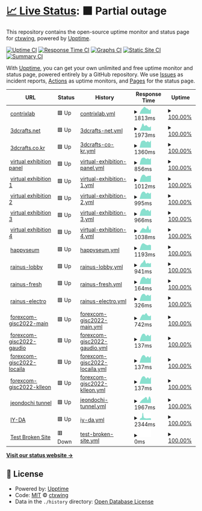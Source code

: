 # [📈 Live Status](https://ctxwing.github.io/upptime): <!--live status--> **🟧 Partial outage**

This repository contains the open-source uptime monitor and status page for [ctxwing](https://ctxwing.github.io/upptime), powered by [Upptime](https://github.com/upptime/upptime).

[![Uptime CI](https://github.com/ctxwing/upptime/workflows/Uptime%20CI/badge.svg)](https://github.com/ctxwing/upptime/actions?query=workflow%3A%22Uptime+CI%22)
[![Response Time CI](https://github.com/ctxwing/upptime/workflows/Response%20Time%20CI/badge.svg)](https://github.com/ctxwing/upptime/actions?query=workflow%3A%22Response+Time+CI%22)
[![Graphs CI](https://github.com/ctxwing/upptime/workflows/Graphs%20CI/badge.svg)](https://github.com/ctxwing/upptime/actions?query=workflow%3A%22Graphs+CI%22)
[![Static Site CI](https://github.com/ctxwing/upptime/workflows/Static%20Site%20CI/badge.svg)](https://github.com/ctxwing/upptime/actions?query=workflow%3A%22Static+Site+CI%22)
[![Summary CI](https://github.com/ctxwing/upptime/workflows/Summary%20CI/badge.svg)](https://github.com/ctxwing/upptime/actions?query=workflow%3A%22Summary+CI%22)

With [Upptime](https://upptime.js.org), you can get your own unlimited and free uptime monitor and status page, powered entirely by a GitHub repository. We use [Issues](https://github.com/ctxwing/upptime/issues) as incident reports, [Actions](https://github.com/ctxwing/upptime/actions) as uptime monitors, and [Pages](https://ctxwing.github.io/upptime) for the status page.

<!--start: status pages-->
<!-- This summary is generated by Upptime (https://github.com/upptime/upptime) -->
<!-- Do not edit this manually, your changes will be overwritten -->
<!-- prettier-ignore -->
| URL | Status | History | Response Time | Uptime |
| --- | ------ | ------- | ------------- | ------ |
| <img alt="" src="https://icons.duckduckgo.com/ip3/www.contrixlab.com.ico" height="13"> [contrixlab](https://www.contrixlab.com) | 🟩 Up | [contrixlab.yml](https://github.com/ctxwing/upptime/commits/HEAD/history/contrixlab.yml) | <details><summary><img alt="Response time graph" src="./graphs/contrixlab/response-time-week.png" height="20"> 1813ms</summary><br><a href="https://ctxwing.github.io/upptime/history/contrixlab"><img alt="Response time 1749" src="https://img.shields.io/endpoint?url=https%3A%2F%2Fraw.githubusercontent.com%2Fctxwing%2Fupptime%2FHEAD%2Fapi%2Fcontrixlab%2Fresponse-time.json"></a><br><a href="https://ctxwing.github.io/upptime/history/contrixlab"><img alt="24-hour response time 2521" src="https://img.shields.io/endpoint?url=https%3A%2F%2Fraw.githubusercontent.com%2Fctxwing%2Fupptime%2FHEAD%2Fapi%2Fcontrixlab%2Fresponse-time-day.json"></a><br><a href="https://ctxwing.github.io/upptime/history/contrixlab"><img alt="7-day response time 1813" src="https://img.shields.io/endpoint?url=https%3A%2F%2Fraw.githubusercontent.com%2Fctxwing%2Fupptime%2FHEAD%2Fapi%2Fcontrixlab%2Fresponse-time-week.json"></a><br><a href="https://ctxwing.github.io/upptime/history/contrixlab"><img alt="30-day response time 1749" src="https://img.shields.io/endpoint?url=https%3A%2F%2Fraw.githubusercontent.com%2Fctxwing%2Fupptime%2FHEAD%2Fapi%2Fcontrixlab%2Fresponse-time-month.json"></a><br><a href="https://ctxwing.github.io/upptime/history/contrixlab"><img alt="1-year response time 1749" src="https://img.shields.io/endpoint?url=https%3A%2F%2Fraw.githubusercontent.com%2Fctxwing%2Fupptime%2FHEAD%2Fapi%2Fcontrixlab%2Fresponse-time-year.json"></a></details> | <details><summary><a href="https://ctxwing.github.io/upptime/history/contrixlab">100.00%</a></summary><a href="https://ctxwing.github.io/upptime/history/contrixlab"><img alt="All-time uptime 100.00%" src="https://img.shields.io/endpoint?url=https%3A%2F%2Fraw.githubusercontent.com%2Fctxwing%2Fupptime%2FHEAD%2Fapi%2Fcontrixlab%2Fuptime.json"></a><br><a href="https://ctxwing.github.io/upptime/history/contrixlab"><img alt="24-hour uptime 100.00%" src="https://img.shields.io/endpoint?url=https%3A%2F%2Fraw.githubusercontent.com%2Fctxwing%2Fupptime%2FHEAD%2Fapi%2Fcontrixlab%2Fuptime-day.json"></a><br><a href="https://ctxwing.github.io/upptime/history/contrixlab"><img alt="7-day uptime 100.00%" src="https://img.shields.io/endpoint?url=https%3A%2F%2Fraw.githubusercontent.com%2Fctxwing%2Fupptime%2FHEAD%2Fapi%2Fcontrixlab%2Fuptime-week.json"></a><br><a href="https://ctxwing.github.io/upptime/history/contrixlab"><img alt="30-day uptime 100.00%" src="https://img.shields.io/endpoint?url=https%3A%2F%2Fraw.githubusercontent.com%2Fctxwing%2Fupptime%2FHEAD%2Fapi%2Fcontrixlab%2Fuptime-month.json"></a><br><a href="https://ctxwing.github.io/upptime/history/contrixlab"><img alt="1-year uptime 100.00%" src="https://img.shields.io/endpoint?url=https%3A%2F%2Fraw.githubusercontent.com%2Fctxwing%2Fupptime%2FHEAD%2Fapi%2Fcontrixlab%2Fuptime-year.json"></a></details>
| <img alt="" src="https://icons.duckduckgo.com/ip3/www.3dcrafts.net.ico" height="13"> [3dcrafts.net](https://www.3dcrafts.net) | 🟩 Up | [3dcrafts-net.yml](https://github.com/ctxwing/upptime/commits/HEAD/history/3dcrafts-net.yml) | <details><summary><img alt="Response time graph" src="./graphs/3dcrafts-net/response-time-week.png" height="20"> 1973ms</summary><br><a href="https://ctxwing.github.io/upptime/history/3dcrafts-net"><img alt="Response time 1986" src="https://img.shields.io/endpoint?url=https%3A%2F%2Fraw.githubusercontent.com%2Fctxwing%2Fupptime%2FHEAD%2Fapi%2F3dcrafts-net%2Fresponse-time.json"></a><br><a href="https://ctxwing.github.io/upptime/history/3dcrafts-net"><img alt="24-hour response time 2312" src="https://img.shields.io/endpoint?url=https%3A%2F%2Fraw.githubusercontent.com%2Fctxwing%2Fupptime%2FHEAD%2Fapi%2F3dcrafts-net%2Fresponse-time-day.json"></a><br><a href="https://ctxwing.github.io/upptime/history/3dcrafts-net"><img alt="7-day response time 1973" src="https://img.shields.io/endpoint?url=https%3A%2F%2Fraw.githubusercontent.com%2Fctxwing%2Fupptime%2FHEAD%2Fapi%2F3dcrafts-net%2Fresponse-time-week.json"></a><br><a href="https://ctxwing.github.io/upptime/history/3dcrafts-net"><img alt="30-day response time 1986" src="https://img.shields.io/endpoint?url=https%3A%2F%2Fraw.githubusercontent.com%2Fctxwing%2Fupptime%2FHEAD%2Fapi%2F3dcrafts-net%2Fresponse-time-month.json"></a><br><a href="https://ctxwing.github.io/upptime/history/3dcrafts-net"><img alt="1-year response time 1986" src="https://img.shields.io/endpoint?url=https%3A%2F%2Fraw.githubusercontent.com%2Fctxwing%2Fupptime%2FHEAD%2Fapi%2F3dcrafts-net%2Fresponse-time-year.json"></a></details> | <details><summary><a href="https://ctxwing.github.io/upptime/history/3dcrafts-net">100.00%</a></summary><a href="https://ctxwing.github.io/upptime/history/3dcrafts-net"><img alt="All-time uptime 100.00%" src="https://img.shields.io/endpoint?url=https%3A%2F%2Fraw.githubusercontent.com%2Fctxwing%2Fupptime%2FHEAD%2Fapi%2F3dcrafts-net%2Fuptime.json"></a><br><a href="https://ctxwing.github.io/upptime/history/3dcrafts-net"><img alt="24-hour uptime 100.00%" src="https://img.shields.io/endpoint?url=https%3A%2F%2Fraw.githubusercontent.com%2Fctxwing%2Fupptime%2FHEAD%2Fapi%2F3dcrafts-net%2Fuptime-day.json"></a><br><a href="https://ctxwing.github.io/upptime/history/3dcrafts-net"><img alt="7-day uptime 100.00%" src="https://img.shields.io/endpoint?url=https%3A%2F%2Fraw.githubusercontent.com%2Fctxwing%2Fupptime%2FHEAD%2Fapi%2F3dcrafts-net%2Fuptime-week.json"></a><br><a href="https://ctxwing.github.io/upptime/history/3dcrafts-net"><img alt="30-day uptime 100.00%" src="https://img.shields.io/endpoint?url=https%3A%2F%2Fraw.githubusercontent.com%2Fctxwing%2Fupptime%2FHEAD%2Fapi%2F3dcrafts-net%2Fuptime-month.json"></a><br><a href="https://ctxwing.github.io/upptime/history/3dcrafts-net"><img alt="1-year uptime 100.00%" src="https://img.shields.io/endpoint?url=https%3A%2F%2Fraw.githubusercontent.com%2Fctxwing%2Fupptime%2FHEAD%2Fapi%2F3dcrafts-net%2Fuptime-year.json"></a></details>
| <img alt="" src="https://icons.duckduckgo.com/ip3/www.3dcrafts.co.kr.ico" height="13"> [3dcrafts.co.kr](https://www.3dcrafts.co.kr) | 🟩 Up | [3dcrafts-co-kr.yml](https://github.com/ctxwing/upptime/commits/HEAD/history/3dcrafts-co-kr.yml) | <details><summary><img alt="Response time graph" src="./graphs/3dcrafts-co-kr/response-time-week.png" height="20"> 1360ms</summary><br><a href="https://ctxwing.github.io/upptime/history/3dcrafts-co-kr"><img alt="Response time 1349" src="https://img.shields.io/endpoint?url=https%3A%2F%2Fraw.githubusercontent.com%2Fctxwing%2Fupptime%2FHEAD%2Fapi%2F3dcrafts-co-kr%2Fresponse-time.json"></a><br><a href="https://ctxwing.github.io/upptime/history/3dcrafts-co-kr"><img alt="24-hour response time 1478" src="https://img.shields.io/endpoint?url=https%3A%2F%2Fraw.githubusercontent.com%2Fctxwing%2Fupptime%2FHEAD%2Fapi%2F3dcrafts-co-kr%2Fresponse-time-day.json"></a><br><a href="https://ctxwing.github.io/upptime/history/3dcrafts-co-kr"><img alt="7-day response time 1360" src="https://img.shields.io/endpoint?url=https%3A%2F%2Fraw.githubusercontent.com%2Fctxwing%2Fupptime%2FHEAD%2Fapi%2F3dcrafts-co-kr%2Fresponse-time-week.json"></a><br><a href="https://ctxwing.github.io/upptime/history/3dcrafts-co-kr"><img alt="30-day response time 1349" src="https://img.shields.io/endpoint?url=https%3A%2F%2Fraw.githubusercontent.com%2Fctxwing%2Fupptime%2FHEAD%2Fapi%2F3dcrafts-co-kr%2Fresponse-time-month.json"></a><br><a href="https://ctxwing.github.io/upptime/history/3dcrafts-co-kr"><img alt="1-year response time 1349" src="https://img.shields.io/endpoint?url=https%3A%2F%2Fraw.githubusercontent.com%2Fctxwing%2Fupptime%2FHEAD%2Fapi%2F3dcrafts-co-kr%2Fresponse-time-year.json"></a></details> | <details><summary><a href="https://ctxwing.github.io/upptime/history/3dcrafts-co-kr">100.00%</a></summary><a href="https://ctxwing.github.io/upptime/history/3dcrafts-co-kr"><img alt="All-time uptime 100.00%" src="https://img.shields.io/endpoint?url=https%3A%2F%2Fraw.githubusercontent.com%2Fctxwing%2Fupptime%2FHEAD%2Fapi%2F3dcrafts-co-kr%2Fuptime.json"></a><br><a href="https://ctxwing.github.io/upptime/history/3dcrafts-co-kr"><img alt="24-hour uptime 100.00%" src="https://img.shields.io/endpoint?url=https%3A%2F%2Fraw.githubusercontent.com%2Fctxwing%2Fupptime%2FHEAD%2Fapi%2F3dcrafts-co-kr%2Fuptime-day.json"></a><br><a href="https://ctxwing.github.io/upptime/history/3dcrafts-co-kr"><img alt="7-day uptime 100.00%" src="https://img.shields.io/endpoint?url=https%3A%2F%2Fraw.githubusercontent.com%2Fctxwing%2Fupptime%2FHEAD%2Fapi%2F3dcrafts-co-kr%2Fuptime-week.json"></a><br><a href="https://ctxwing.github.io/upptime/history/3dcrafts-co-kr"><img alt="30-day uptime 100.00%" src="https://img.shields.io/endpoint?url=https%3A%2F%2Fraw.githubusercontent.com%2Fctxwing%2Fupptime%2FHEAD%2Fapi%2F3dcrafts-co-kr%2Fuptime-month.json"></a><br><a href="https://ctxwing.github.io/upptime/history/3dcrafts-co-kr"><img alt="1-year uptime 100.00%" src="https://img.shields.io/endpoint?url=https%3A%2F%2Fraw.githubusercontent.com%2Fctxwing%2Fupptime%2FHEAD%2Fapi%2F3dcrafts-co-kr%2Fuptime-year.json"></a></details>
| <img alt="" src="https://icons.duckduckgo.com/ip3/www.contrixlab.com.ico" height="13"> [virtual exhibition panel](https://www.contrixlab.com) | 🟩 Up | [virtual-exhibition-panel.yml](https://github.com/ctxwing/upptime/commits/HEAD/history/virtual-exhibition-panel.yml) | <details><summary><img alt="Response time graph" src="./graphs/virtual-exhibition-panel/response-time-week.png" height="20"> 856ms</summary><br><a href="https://ctxwing.github.io/upptime/history/virtual-exhibition-panel"><img alt="Response time 816" src="https://img.shields.io/endpoint?url=https%3A%2F%2Fraw.githubusercontent.com%2Fctxwing%2Fupptime%2FHEAD%2Fapi%2Fvirtual-exhibition-panel%2Fresponse-time.json"></a><br><a href="https://ctxwing.github.io/upptime/history/virtual-exhibition-panel"><img alt="24-hour response time 1126" src="https://img.shields.io/endpoint?url=https%3A%2F%2Fraw.githubusercontent.com%2Fctxwing%2Fupptime%2FHEAD%2Fapi%2Fvirtual-exhibition-panel%2Fresponse-time-day.json"></a><br><a href="https://ctxwing.github.io/upptime/history/virtual-exhibition-panel"><img alt="7-day response time 856" src="https://img.shields.io/endpoint?url=https%3A%2F%2Fraw.githubusercontent.com%2Fctxwing%2Fupptime%2FHEAD%2Fapi%2Fvirtual-exhibition-panel%2Fresponse-time-week.json"></a><br><a href="https://ctxwing.github.io/upptime/history/virtual-exhibition-panel"><img alt="30-day response time 816" src="https://img.shields.io/endpoint?url=https%3A%2F%2Fraw.githubusercontent.com%2Fctxwing%2Fupptime%2FHEAD%2Fapi%2Fvirtual-exhibition-panel%2Fresponse-time-month.json"></a><br><a href="https://ctxwing.github.io/upptime/history/virtual-exhibition-panel"><img alt="1-year response time 816" src="https://img.shields.io/endpoint?url=https%3A%2F%2Fraw.githubusercontent.com%2Fctxwing%2Fupptime%2FHEAD%2Fapi%2Fvirtual-exhibition-panel%2Fresponse-time-year.json"></a></details> | <details><summary><a href="https://ctxwing.github.io/upptime/history/virtual-exhibition-panel">100.00%</a></summary><a href="https://ctxwing.github.io/upptime/history/virtual-exhibition-panel"><img alt="All-time uptime 100.00%" src="https://img.shields.io/endpoint?url=https%3A%2F%2Fraw.githubusercontent.com%2Fctxwing%2Fupptime%2FHEAD%2Fapi%2Fvirtual-exhibition-panel%2Fuptime.json"></a><br><a href="https://ctxwing.github.io/upptime/history/virtual-exhibition-panel"><img alt="24-hour uptime 100.00%" src="https://img.shields.io/endpoint?url=https%3A%2F%2Fraw.githubusercontent.com%2Fctxwing%2Fupptime%2FHEAD%2Fapi%2Fvirtual-exhibition-panel%2Fuptime-day.json"></a><br><a href="https://ctxwing.github.io/upptime/history/virtual-exhibition-panel"><img alt="7-day uptime 100.00%" src="https://img.shields.io/endpoint?url=https%3A%2F%2Fraw.githubusercontent.com%2Fctxwing%2Fupptime%2FHEAD%2Fapi%2Fvirtual-exhibition-panel%2Fuptime-week.json"></a><br><a href="https://ctxwing.github.io/upptime/history/virtual-exhibition-panel"><img alt="30-day uptime 100.00%" src="https://img.shields.io/endpoint?url=https%3A%2F%2Fraw.githubusercontent.com%2Fctxwing%2Fupptime%2FHEAD%2Fapi%2Fvirtual-exhibition-panel%2Fuptime-month.json"></a><br><a href="https://ctxwing.github.io/upptime/history/virtual-exhibition-panel"><img alt="1-year uptime 100.00%" src="https://img.shields.io/endpoint?url=https%3A%2F%2Fraw.githubusercontent.com%2Fctxwing%2Fupptime%2FHEAD%2Fapi%2Fvirtual-exhibition-panel%2Fuptime-year.json"></a></details>
| <img alt="" src="https://icons.duckduckgo.com/ip3/ctx.contrixlab.co.kr.ico" height="13"> [virtual exhibition 1](https://ctx.contrixlab.co.kr/main/app-files/) | 🟩 Up | [virtual-exhibition-1.yml](https://github.com/ctxwing/upptime/commits/HEAD/history/virtual-exhibition-1.yml) | <details><summary><img alt="Response time graph" src="./graphs/virtual-exhibition-1/response-time-week.png" height="20"> 1012ms</summary><br><a href="https://ctxwing.github.io/upptime/history/virtual-exhibition-1"><img alt="Response time 963" src="https://img.shields.io/endpoint?url=https%3A%2F%2Fraw.githubusercontent.com%2Fctxwing%2Fupptime%2FHEAD%2Fapi%2Fvirtual-exhibition-1%2Fresponse-time.json"></a><br><a href="https://ctxwing.github.io/upptime/history/virtual-exhibition-1"><img alt="24-hour response time 1174" src="https://img.shields.io/endpoint?url=https%3A%2F%2Fraw.githubusercontent.com%2Fctxwing%2Fupptime%2FHEAD%2Fapi%2Fvirtual-exhibition-1%2Fresponse-time-day.json"></a><br><a href="https://ctxwing.github.io/upptime/history/virtual-exhibition-1"><img alt="7-day response time 1012" src="https://img.shields.io/endpoint?url=https%3A%2F%2Fraw.githubusercontent.com%2Fctxwing%2Fupptime%2FHEAD%2Fapi%2Fvirtual-exhibition-1%2Fresponse-time-week.json"></a><br><a href="https://ctxwing.github.io/upptime/history/virtual-exhibition-1"><img alt="30-day response time 963" src="https://img.shields.io/endpoint?url=https%3A%2F%2Fraw.githubusercontent.com%2Fctxwing%2Fupptime%2FHEAD%2Fapi%2Fvirtual-exhibition-1%2Fresponse-time-month.json"></a><br><a href="https://ctxwing.github.io/upptime/history/virtual-exhibition-1"><img alt="1-year response time 963" src="https://img.shields.io/endpoint?url=https%3A%2F%2Fraw.githubusercontent.com%2Fctxwing%2Fupptime%2FHEAD%2Fapi%2Fvirtual-exhibition-1%2Fresponse-time-year.json"></a></details> | <details><summary><a href="https://ctxwing.github.io/upptime/history/virtual-exhibition-1">100.00%</a></summary><a href="https://ctxwing.github.io/upptime/history/virtual-exhibition-1"><img alt="All-time uptime 100.00%" src="https://img.shields.io/endpoint?url=https%3A%2F%2Fraw.githubusercontent.com%2Fctxwing%2Fupptime%2FHEAD%2Fapi%2Fvirtual-exhibition-1%2Fuptime.json"></a><br><a href="https://ctxwing.github.io/upptime/history/virtual-exhibition-1"><img alt="24-hour uptime 100.00%" src="https://img.shields.io/endpoint?url=https%3A%2F%2Fraw.githubusercontent.com%2Fctxwing%2Fupptime%2FHEAD%2Fapi%2Fvirtual-exhibition-1%2Fuptime-day.json"></a><br><a href="https://ctxwing.github.io/upptime/history/virtual-exhibition-1"><img alt="7-day uptime 100.00%" src="https://img.shields.io/endpoint?url=https%3A%2F%2Fraw.githubusercontent.com%2Fctxwing%2Fupptime%2FHEAD%2Fapi%2Fvirtual-exhibition-1%2Fuptime-week.json"></a><br><a href="https://ctxwing.github.io/upptime/history/virtual-exhibition-1"><img alt="30-day uptime 100.00%" src="https://img.shields.io/endpoint?url=https%3A%2F%2Fraw.githubusercontent.com%2Fctxwing%2Fupptime%2FHEAD%2Fapi%2Fvirtual-exhibition-1%2Fuptime-month.json"></a><br><a href="https://ctxwing.github.io/upptime/history/virtual-exhibition-1"><img alt="1-year uptime 100.00%" src="https://img.shields.io/endpoint?url=https%3A%2F%2Fraw.githubusercontent.com%2Fctxwing%2Fupptime%2FHEAD%2Fapi%2Fvirtual-exhibition-1%2Fuptime-year.json"></a></details>
| <img alt="" src="https://icons.duckduckgo.com/ip3/ctx2.contrixlab.co.kr.ico" height="13"> [virtual exhibition 2](https://ctx2.contrixlab.co.kr/main/app-files/) | 🟩 Up | [virtual-exhibition-2.yml](https://github.com/ctxwing/upptime/commits/HEAD/history/virtual-exhibition-2.yml) | <details><summary><img alt="Response time graph" src="./graphs/virtual-exhibition-2/response-time-week.png" height="20"> 995ms</summary><br><a href="https://ctxwing.github.io/upptime/history/virtual-exhibition-2"><img alt="Response time 1005" src="https://img.shields.io/endpoint?url=https%3A%2F%2Fraw.githubusercontent.com%2Fctxwing%2Fupptime%2FHEAD%2Fapi%2Fvirtual-exhibition-2%2Fresponse-time.json"></a><br><a href="https://ctxwing.github.io/upptime/history/virtual-exhibition-2"><img alt="24-hour response time 1144" src="https://img.shields.io/endpoint?url=https%3A%2F%2Fraw.githubusercontent.com%2Fctxwing%2Fupptime%2FHEAD%2Fapi%2Fvirtual-exhibition-2%2Fresponse-time-day.json"></a><br><a href="https://ctxwing.github.io/upptime/history/virtual-exhibition-2"><img alt="7-day response time 995" src="https://img.shields.io/endpoint?url=https%3A%2F%2Fraw.githubusercontent.com%2Fctxwing%2Fupptime%2FHEAD%2Fapi%2Fvirtual-exhibition-2%2Fresponse-time-week.json"></a><br><a href="https://ctxwing.github.io/upptime/history/virtual-exhibition-2"><img alt="30-day response time 1005" src="https://img.shields.io/endpoint?url=https%3A%2F%2Fraw.githubusercontent.com%2Fctxwing%2Fupptime%2FHEAD%2Fapi%2Fvirtual-exhibition-2%2Fresponse-time-month.json"></a><br><a href="https://ctxwing.github.io/upptime/history/virtual-exhibition-2"><img alt="1-year response time 1005" src="https://img.shields.io/endpoint?url=https%3A%2F%2Fraw.githubusercontent.com%2Fctxwing%2Fupptime%2FHEAD%2Fapi%2Fvirtual-exhibition-2%2Fresponse-time-year.json"></a></details> | <details><summary><a href="https://ctxwing.github.io/upptime/history/virtual-exhibition-2">100.00%</a></summary><a href="https://ctxwing.github.io/upptime/history/virtual-exhibition-2"><img alt="All-time uptime 100.00%" src="https://img.shields.io/endpoint?url=https%3A%2F%2Fraw.githubusercontent.com%2Fctxwing%2Fupptime%2FHEAD%2Fapi%2Fvirtual-exhibition-2%2Fuptime.json"></a><br><a href="https://ctxwing.github.io/upptime/history/virtual-exhibition-2"><img alt="24-hour uptime 100.00%" src="https://img.shields.io/endpoint?url=https%3A%2F%2Fraw.githubusercontent.com%2Fctxwing%2Fupptime%2FHEAD%2Fapi%2Fvirtual-exhibition-2%2Fuptime-day.json"></a><br><a href="https://ctxwing.github.io/upptime/history/virtual-exhibition-2"><img alt="7-day uptime 100.00%" src="https://img.shields.io/endpoint?url=https%3A%2F%2Fraw.githubusercontent.com%2Fctxwing%2Fupptime%2FHEAD%2Fapi%2Fvirtual-exhibition-2%2Fuptime-week.json"></a><br><a href="https://ctxwing.github.io/upptime/history/virtual-exhibition-2"><img alt="30-day uptime 100.00%" src="https://img.shields.io/endpoint?url=https%3A%2F%2Fraw.githubusercontent.com%2Fctxwing%2Fupptime%2FHEAD%2Fapi%2Fvirtual-exhibition-2%2Fuptime-month.json"></a><br><a href="https://ctxwing.github.io/upptime/history/virtual-exhibition-2"><img alt="1-year uptime 100.00%" src="https://img.shields.io/endpoint?url=https%3A%2F%2Fraw.githubusercontent.com%2Fctxwing%2Fupptime%2FHEAD%2Fapi%2Fvirtual-exhibition-2%2Fuptime-year.json"></a></details>
| <img alt="" src="https://icons.duckduckgo.com/ip3/ctx3.contrixlab.co.kr.ico" height="13"> [virtual exhibition 3](https://ctx3.contrixlab.co.kr/main/app-files/) | 🟩 Up | [virtual-exhibition-3.yml](https://github.com/ctxwing/upptime/commits/HEAD/history/virtual-exhibition-3.yml) | <details><summary><img alt="Response time graph" src="./graphs/virtual-exhibition-3/response-time-week.png" height="20"> 966ms</summary><br><a href="https://ctxwing.github.io/upptime/history/virtual-exhibition-3"><img alt="Response time 937" src="https://img.shields.io/endpoint?url=https%3A%2F%2Fraw.githubusercontent.com%2Fctxwing%2Fupptime%2FHEAD%2Fapi%2Fvirtual-exhibition-3%2Fresponse-time.json"></a><br><a href="https://ctxwing.github.io/upptime/history/virtual-exhibition-3"><img alt="24-hour response time 1154" src="https://img.shields.io/endpoint?url=https%3A%2F%2Fraw.githubusercontent.com%2Fctxwing%2Fupptime%2FHEAD%2Fapi%2Fvirtual-exhibition-3%2Fresponse-time-day.json"></a><br><a href="https://ctxwing.github.io/upptime/history/virtual-exhibition-3"><img alt="7-day response time 966" src="https://img.shields.io/endpoint?url=https%3A%2F%2Fraw.githubusercontent.com%2Fctxwing%2Fupptime%2FHEAD%2Fapi%2Fvirtual-exhibition-3%2Fresponse-time-week.json"></a><br><a href="https://ctxwing.github.io/upptime/history/virtual-exhibition-3"><img alt="30-day response time 937" src="https://img.shields.io/endpoint?url=https%3A%2F%2Fraw.githubusercontent.com%2Fctxwing%2Fupptime%2FHEAD%2Fapi%2Fvirtual-exhibition-3%2Fresponse-time-month.json"></a><br><a href="https://ctxwing.github.io/upptime/history/virtual-exhibition-3"><img alt="1-year response time 937" src="https://img.shields.io/endpoint?url=https%3A%2F%2Fraw.githubusercontent.com%2Fctxwing%2Fupptime%2FHEAD%2Fapi%2Fvirtual-exhibition-3%2Fresponse-time-year.json"></a></details> | <details><summary><a href="https://ctxwing.github.io/upptime/history/virtual-exhibition-3">100.00%</a></summary><a href="https://ctxwing.github.io/upptime/history/virtual-exhibition-3"><img alt="All-time uptime 100.00%" src="https://img.shields.io/endpoint?url=https%3A%2F%2Fraw.githubusercontent.com%2Fctxwing%2Fupptime%2FHEAD%2Fapi%2Fvirtual-exhibition-3%2Fuptime.json"></a><br><a href="https://ctxwing.github.io/upptime/history/virtual-exhibition-3"><img alt="24-hour uptime 100.00%" src="https://img.shields.io/endpoint?url=https%3A%2F%2Fraw.githubusercontent.com%2Fctxwing%2Fupptime%2FHEAD%2Fapi%2Fvirtual-exhibition-3%2Fuptime-day.json"></a><br><a href="https://ctxwing.github.io/upptime/history/virtual-exhibition-3"><img alt="7-day uptime 100.00%" src="https://img.shields.io/endpoint?url=https%3A%2F%2Fraw.githubusercontent.com%2Fctxwing%2Fupptime%2FHEAD%2Fapi%2Fvirtual-exhibition-3%2Fuptime-week.json"></a><br><a href="https://ctxwing.github.io/upptime/history/virtual-exhibition-3"><img alt="30-day uptime 100.00%" src="https://img.shields.io/endpoint?url=https%3A%2F%2Fraw.githubusercontent.com%2Fctxwing%2Fupptime%2FHEAD%2Fapi%2Fvirtual-exhibition-3%2Fuptime-month.json"></a><br><a href="https://ctxwing.github.io/upptime/history/virtual-exhibition-3"><img alt="1-year uptime 100.00%" src="https://img.shields.io/endpoint?url=https%3A%2F%2Fraw.githubusercontent.com%2Fctxwing%2Fupptime%2FHEAD%2Fapi%2Fvirtual-exhibition-3%2Fuptime-year.json"></a></details>
| <img alt="" src="https://icons.duckduckgo.com/ip3/ctx4.contrixlab.co.kr.ico" height="13"> [virtual exhibition 4](https://ctx4.contrixlab.co.kr/main/app-files/) | 🟩 Up | [virtual-exhibition-4.yml](https://github.com/ctxwing/upptime/commits/HEAD/history/virtual-exhibition-4.yml) | <details><summary><img alt="Response time graph" src="./graphs/virtual-exhibition-4/response-time-week.png" height="20"> 1038ms</summary><br><a href="https://ctxwing.github.io/upptime/history/virtual-exhibition-4"><img alt="Response time 966" src="https://img.shields.io/endpoint?url=https%3A%2F%2Fraw.githubusercontent.com%2Fctxwing%2Fupptime%2FHEAD%2Fapi%2Fvirtual-exhibition-4%2Fresponse-time.json"></a><br><a href="https://ctxwing.github.io/upptime/history/virtual-exhibition-4"><img alt="24-hour response time 1152" src="https://img.shields.io/endpoint?url=https%3A%2F%2Fraw.githubusercontent.com%2Fctxwing%2Fupptime%2FHEAD%2Fapi%2Fvirtual-exhibition-4%2Fresponse-time-day.json"></a><br><a href="https://ctxwing.github.io/upptime/history/virtual-exhibition-4"><img alt="7-day response time 1038" src="https://img.shields.io/endpoint?url=https%3A%2F%2Fraw.githubusercontent.com%2Fctxwing%2Fupptime%2FHEAD%2Fapi%2Fvirtual-exhibition-4%2Fresponse-time-week.json"></a><br><a href="https://ctxwing.github.io/upptime/history/virtual-exhibition-4"><img alt="30-day response time 966" src="https://img.shields.io/endpoint?url=https%3A%2F%2Fraw.githubusercontent.com%2Fctxwing%2Fupptime%2FHEAD%2Fapi%2Fvirtual-exhibition-4%2Fresponse-time-month.json"></a><br><a href="https://ctxwing.github.io/upptime/history/virtual-exhibition-4"><img alt="1-year response time 966" src="https://img.shields.io/endpoint?url=https%3A%2F%2Fraw.githubusercontent.com%2Fctxwing%2Fupptime%2FHEAD%2Fapi%2Fvirtual-exhibition-4%2Fresponse-time-year.json"></a></details> | <details><summary><a href="https://ctxwing.github.io/upptime/history/virtual-exhibition-4">100.00%</a></summary><a href="https://ctxwing.github.io/upptime/history/virtual-exhibition-4"><img alt="All-time uptime 100.00%" src="https://img.shields.io/endpoint?url=https%3A%2F%2Fraw.githubusercontent.com%2Fctxwing%2Fupptime%2FHEAD%2Fapi%2Fvirtual-exhibition-4%2Fuptime.json"></a><br><a href="https://ctxwing.github.io/upptime/history/virtual-exhibition-4"><img alt="24-hour uptime 100.00%" src="https://img.shields.io/endpoint?url=https%3A%2F%2Fraw.githubusercontent.com%2Fctxwing%2Fupptime%2FHEAD%2Fapi%2Fvirtual-exhibition-4%2Fuptime-day.json"></a><br><a href="https://ctxwing.github.io/upptime/history/virtual-exhibition-4"><img alt="7-day uptime 100.00%" src="https://img.shields.io/endpoint?url=https%3A%2F%2Fraw.githubusercontent.com%2Fctxwing%2Fupptime%2FHEAD%2Fapi%2Fvirtual-exhibition-4%2Fuptime-week.json"></a><br><a href="https://ctxwing.github.io/upptime/history/virtual-exhibition-4"><img alt="30-day uptime 100.00%" src="https://img.shields.io/endpoint?url=https%3A%2F%2Fraw.githubusercontent.com%2Fctxwing%2Fupptime%2FHEAD%2Fapi%2Fvirtual-exhibition-4%2Fuptime-month.json"></a><br><a href="https://ctxwing.github.io/upptime/history/virtual-exhibition-4"><img alt="1-year uptime 100.00%" src="https://img.shields.io/endpoint?url=https%3A%2F%2Fraw.githubusercontent.com%2Fctxwing%2Fupptime%2FHEAD%2Fapi%2Fvirtual-exhibition-4%2Fuptime-year.json"></a></details>
| <img alt="" src="https://icons.duckduckgo.com/ip3/www.happyseum.com.ico" height="13"> [happyseum](https://www.happyseum.com/page/index?tpl=etc%2F3dconfigurator.html) | 🟩 Up | [happyseum.yml](https://github.com/ctxwing/upptime/commits/HEAD/history/happyseum.yml) | <details><summary><img alt="Response time graph" src="./graphs/happyseum/response-time-week.png" height="20"> 1193ms</summary><br><a href="https://ctxwing.github.io/upptime/history/happyseum"><img alt="Response time 1190" src="https://img.shields.io/endpoint?url=https%3A%2F%2Fraw.githubusercontent.com%2Fctxwing%2Fupptime%2FHEAD%2Fapi%2Fhappyseum%2Fresponse-time.json"></a><br><a href="https://ctxwing.github.io/upptime/history/happyseum"><img alt="24-hour response time 1423" src="https://img.shields.io/endpoint?url=https%3A%2F%2Fraw.githubusercontent.com%2Fctxwing%2Fupptime%2FHEAD%2Fapi%2Fhappyseum%2Fresponse-time-day.json"></a><br><a href="https://ctxwing.github.io/upptime/history/happyseum"><img alt="7-day response time 1193" src="https://img.shields.io/endpoint?url=https%3A%2F%2Fraw.githubusercontent.com%2Fctxwing%2Fupptime%2FHEAD%2Fapi%2Fhappyseum%2Fresponse-time-week.json"></a><br><a href="https://ctxwing.github.io/upptime/history/happyseum"><img alt="30-day response time 1190" src="https://img.shields.io/endpoint?url=https%3A%2F%2Fraw.githubusercontent.com%2Fctxwing%2Fupptime%2FHEAD%2Fapi%2Fhappyseum%2Fresponse-time-month.json"></a><br><a href="https://ctxwing.github.io/upptime/history/happyseum"><img alt="1-year response time 1190" src="https://img.shields.io/endpoint?url=https%3A%2F%2Fraw.githubusercontent.com%2Fctxwing%2Fupptime%2FHEAD%2Fapi%2Fhappyseum%2Fresponse-time-year.json"></a></details> | <details><summary><a href="https://ctxwing.github.io/upptime/history/happyseum">100.00%</a></summary><a href="https://ctxwing.github.io/upptime/history/happyseum"><img alt="All-time uptime 100.00%" src="https://img.shields.io/endpoint?url=https%3A%2F%2Fraw.githubusercontent.com%2Fctxwing%2Fupptime%2FHEAD%2Fapi%2Fhappyseum%2Fuptime.json"></a><br><a href="https://ctxwing.github.io/upptime/history/happyseum"><img alt="24-hour uptime 100.00%" src="https://img.shields.io/endpoint?url=https%3A%2F%2Fraw.githubusercontent.com%2Fctxwing%2Fupptime%2FHEAD%2Fapi%2Fhappyseum%2Fuptime-day.json"></a><br><a href="https://ctxwing.github.io/upptime/history/happyseum"><img alt="7-day uptime 100.00%" src="https://img.shields.io/endpoint?url=https%3A%2F%2Fraw.githubusercontent.com%2Fctxwing%2Fupptime%2FHEAD%2Fapi%2Fhappyseum%2Fuptime-week.json"></a><br><a href="https://ctxwing.github.io/upptime/history/happyseum"><img alt="30-day uptime 100.00%" src="https://img.shields.io/endpoint?url=https%3A%2F%2Fraw.githubusercontent.com%2Fctxwing%2Fupptime%2FHEAD%2Fapi%2Fhappyseum%2Fuptime-month.json"></a><br><a href="https://ctxwing.github.io/upptime/history/happyseum"><img alt="1-year uptime 100.00%" src="https://img.shields.io/endpoint?url=https%3A%2F%2Fraw.githubusercontent.com%2Fctxwing%2Fupptime%2FHEAD%2Fapi%2Fhappyseum%2Fuptime-year.json"></a></details>
| <img alt="" src="https://icons.duckduckgo.com/ip3/dev.contrixlab.com.ico" height="13"> [rainus-lobby](https://dev.contrixlab.com/rainus/lobby/app-files/) | 🟩 Up | [rainus-lobby.yml](https://github.com/ctxwing/upptime/commits/HEAD/history/rainus-lobby.yml) | <details><summary><img alt="Response time graph" src="./graphs/rainus-lobby/response-time-week.png" height="20"> 941ms</summary><br><a href="https://ctxwing.github.io/upptime/history/rainus-lobby"><img alt="Response time 865" src="https://img.shields.io/endpoint?url=https%3A%2F%2Fraw.githubusercontent.com%2Fctxwing%2Fupptime%2FHEAD%2Fapi%2Frainus-lobby%2Fresponse-time.json"></a><br><a href="https://ctxwing.github.io/upptime/history/rainus-lobby"><img alt="24-hour response time 1011" src="https://img.shields.io/endpoint?url=https%3A%2F%2Fraw.githubusercontent.com%2Fctxwing%2Fupptime%2FHEAD%2Fapi%2Frainus-lobby%2Fresponse-time-day.json"></a><br><a href="https://ctxwing.github.io/upptime/history/rainus-lobby"><img alt="7-day response time 941" src="https://img.shields.io/endpoint?url=https%3A%2F%2Fraw.githubusercontent.com%2Fctxwing%2Fupptime%2FHEAD%2Fapi%2Frainus-lobby%2Fresponse-time-week.json"></a><br><a href="https://ctxwing.github.io/upptime/history/rainus-lobby"><img alt="30-day response time 865" src="https://img.shields.io/endpoint?url=https%3A%2F%2Fraw.githubusercontent.com%2Fctxwing%2Fupptime%2FHEAD%2Fapi%2Frainus-lobby%2Fresponse-time-month.json"></a><br><a href="https://ctxwing.github.io/upptime/history/rainus-lobby"><img alt="1-year response time 865" src="https://img.shields.io/endpoint?url=https%3A%2F%2Fraw.githubusercontent.com%2Fctxwing%2Fupptime%2FHEAD%2Fapi%2Frainus-lobby%2Fresponse-time-year.json"></a></details> | <details><summary><a href="https://ctxwing.github.io/upptime/history/rainus-lobby">100.00%</a></summary><a href="https://ctxwing.github.io/upptime/history/rainus-lobby"><img alt="All-time uptime 100.00%" src="https://img.shields.io/endpoint?url=https%3A%2F%2Fraw.githubusercontent.com%2Fctxwing%2Fupptime%2FHEAD%2Fapi%2Frainus-lobby%2Fuptime.json"></a><br><a href="https://ctxwing.github.io/upptime/history/rainus-lobby"><img alt="24-hour uptime 100.00%" src="https://img.shields.io/endpoint?url=https%3A%2F%2Fraw.githubusercontent.com%2Fctxwing%2Fupptime%2FHEAD%2Fapi%2Frainus-lobby%2Fuptime-day.json"></a><br><a href="https://ctxwing.github.io/upptime/history/rainus-lobby"><img alt="7-day uptime 100.00%" src="https://img.shields.io/endpoint?url=https%3A%2F%2Fraw.githubusercontent.com%2Fctxwing%2Fupptime%2FHEAD%2Fapi%2Frainus-lobby%2Fuptime-week.json"></a><br><a href="https://ctxwing.github.io/upptime/history/rainus-lobby"><img alt="30-day uptime 100.00%" src="https://img.shields.io/endpoint?url=https%3A%2F%2Fraw.githubusercontent.com%2Fctxwing%2Fupptime%2FHEAD%2Fapi%2Frainus-lobby%2Fuptime-month.json"></a><br><a href="https://ctxwing.github.io/upptime/history/rainus-lobby"><img alt="1-year uptime 100.00%" src="https://img.shields.io/endpoint?url=https%3A%2F%2Fraw.githubusercontent.com%2Fctxwing%2Fupptime%2FHEAD%2Fapi%2Frainus-lobby%2Fuptime-year.json"></a></details>
| <img alt="" src="https://icons.duckduckgo.com/ip3/dev.contrixlab.com.ico" height="13"> [rainus-fresh](https://dev.contrixlab.com/rainus/fresh/app-files/) | 🟩 Up | [rainus-fresh.yml](https://github.com/ctxwing/upptime/commits/HEAD/history/rainus-fresh.yml) | <details><summary><img alt="Response time graph" src="./graphs/rainus-fresh/response-time-week.png" height="20"> 164ms</summary><br><a href="https://ctxwing.github.io/upptime/history/rainus-fresh"><img alt="Response time 157" src="https://img.shields.io/endpoint?url=https%3A%2F%2Fraw.githubusercontent.com%2Fctxwing%2Fupptime%2FHEAD%2Fapi%2Frainus-fresh%2Fresponse-time.json"></a><br><a href="https://ctxwing.github.io/upptime/history/rainus-fresh"><img alt="24-hour response time 189" src="https://img.shields.io/endpoint?url=https%3A%2F%2Fraw.githubusercontent.com%2Fctxwing%2Fupptime%2FHEAD%2Fapi%2Frainus-fresh%2Fresponse-time-day.json"></a><br><a href="https://ctxwing.github.io/upptime/history/rainus-fresh"><img alt="7-day response time 164" src="https://img.shields.io/endpoint?url=https%3A%2F%2Fraw.githubusercontent.com%2Fctxwing%2Fupptime%2FHEAD%2Fapi%2Frainus-fresh%2Fresponse-time-week.json"></a><br><a href="https://ctxwing.github.io/upptime/history/rainus-fresh"><img alt="30-day response time 157" src="https://img.shields.io/endpoint?url=https%3A%2F%2Fraw.githubusercontent.com%2Fctxwing%2Fupptime%2FHEAD%2Fapi%2Frainus-fresh%2Fresponse-time-month.json"></a><br><a href="https://ctxwing.github.io/upptime/history/rainus-fresh"><img alt="1-year response time 157" src="https://img.shields.io/endpoint?url=https%3A%2F%2Fraw.githubusercontent.com%2Fctxwing%2Fupptime%2FHEAD%2Fapi%2Frainus-fresh%2Fresponse-time-year.json"></a></details> | <details><summary><a href="https://ctxwing.github.io/upptime/history/rainus-fresh">100.00%</a></summary><a href="https://ctxwing.github.io/upptime/history/rainus-fresh"><img alt="All-time uptime 100.00%" src="https://img.shields.io/endpoint?url=https%3A%2F%2Fraw.githubusercontent.com%2Fctxwing%2Fupptime%2FHEAD%2Fapi%2Frainus-fresh%2Fuptime.json"></a><br><a href="https://ctxwing.github.io/upptime/history/rainus-fresh"><img alt="24-hour uptime 100.00%" src="https://img.shields.io/endpoint?url=https%3A%2F%2Fraw.githubusercontent.com%2Fctxwing%2Fupptime%2FHEAD%2Fapi%2Frainus-fresh%2Fuptime-day.json"></a><br><a href="https://ctxwing.github.io/upptime/history/rainus-fresh"><img alt="7-day uptime 100.00%" src="https://img.shields.io/endpoint?url=https%3A%2F%2Fraw.githubusercontent.com%2Fctxwing%2Fupptime%2FHEAD%2Fapi%2Frainus-fresh%2Fuptime-week.json"></a><br><a href="https://ctxwing.github.io/upptime/history/rainus-fresh"><img alt="30-day uptime 100.00%" src="https://img.shields.io/endpoint?url=https%3A%2F%2Fraw.githubusercontent.com%2Fctxwing%2Fupptime%2FHEAD%2Fapi%2Frainus-fresh%2Fuptime-month.json"></a><br><a href="https://ctxwing.github.io/upptime/history/rainus-fresh"><img alt="1-year uptime 100.00%" src="https://img.shields.io/endpoint?url=https%3A%2F%2Fraw.githubusercontent.com%2Fctxwing%2Fupptime%2FHEAD%2Fapi%2Frainus-fresh%2Fuptime-year.json"></a></details>
| <img alt="" src="https://icons.duckduckgo.com/ip3/dev.contrixlab.com.ico" height="13"> [rainus-electro](https://dev.contrixlab.com/rainus/electro/app-files/) | 🟩 Up | [rainus-electro.yml](https://github.com/ctxwing/upptime/commits/HEAD/history/rainus-electro.yml) | <details><summary><img alt="Response time graph" src="./graphs/rainus-electro/response-time-week.png" height="20"> 326ms</summary><br><a href="https://ctxwing.github.io/upptime/history/rainus-electro"><img alt="Response time 285" src="https://img.shields.io/endpoint?url=https%3A%2F%2Fraw.githubusercontent.com%2Fctxwing%2Fupptime%2FHEAD%2Fapi%2Frainus-electro%2Fresponse-time.json"></a><br><a href="https://ctxwing.github.io/upptime/history/rainus-electro"><img alt="24-hour response time 376" src="https://img.shields.io/endpoint?url=https%3A%2F%2Fraw.githubusercontent.com%2Fctxwing%2Fupptime%2FHEAD%2Fapi%2Frainus-electro%2Fresponse-time-day.json"></a><br><a href="https://ctxwing.github.io/upptime/history/rainus-electro"><img alt="7-day response time 326" src="https://img.shields.io/endpoint?url=https%3A%2F%2Fraw.githubusercontent.com%2Fctxwing%2Fupptime%2FHEAD%2Fapi%2Frainus-electro%2Fresponse-time-week.json"></a><br><a href="https://ctxwing.github.io/upptime/history/rainus-electro"><img alt="30-day response time 285" src="https://img.shields.io/endpoint?url=https%3A%2F%2Fraw.githubusercontent.com%2Fctxwing%2Fupptime%2FHEAD%2Fapi%2Frainus-electro%2Fresponse-time-month.json"></a><br><a href="https://ctxwing.github.io/upptime/history/rainus-electro"><img alt="1-year response time 285" src="https://img.shields.io/endpoint?url=https%3A%2F%2Fraw.githubusercontent.com%2Fctxwing%2Fupptime%2FHEAD%2Fapi%2Frainus-electro%2Fresponse-time-year.json"></a></details> | <details><summary><a href="https://ctxwing.github.io/upptime/history/rainus-electro">100.00%</a></summary><a href="https://ctxwing.github.io/upptime/history/rainus-electro"><img alt="All-time uptime 100.00%" src="https://img.shields.io/endpoint?url=https%3A%2F%2Fraw.githubusercontent.com%2Fctxwing%2Fupptime%2FHEAD%2Fapi%2Frainus-electro%2Fuptime.json"></a><br><a href="https://ctxwing.github.io/upptime/history/rainus-electro"><img alt="24-hour uptime 100.00%" src="https://img.shields.io/endpoint?url=https%3A%2F%2Fraw.githubusercontent.com%2Fctxwing%2Fupptime%2FHEAD%2Fapi%2Frainus-electro%2Fuptime-day.json"></a><br><a href="https://ctxwing.github.io/upptime/history/rainus-electro"><img alt="7-day uptime 100.00%" src="https://img.shields.io/endpoint?url=https%3A%2F%2Fraw.githubusercontent.com%2Fctxwing%2Fupptime%2FHEAD%2Fapi%2Frainus-electro%2Fuptime-week.json"></a><br><a href="https://ctxwing.github.io/upptime/history/rainus-electro"><img alt="30-day uptime 100.00%" src="https://img.shields.io/endpoint?url=https%3A%2F%2Fraw.githubusercontent.com%2Fctxwing%2Fupptime%2FHEAD%2Fapi%2Frainus-electro%2Fuptime-month.json"></a><br><a href="https://ctxwing.github.io/upptime/history/rainus-electro"><img alt="1-year uptime 100.00%" src="https://img.shields.io/endpoint?url=https%3A%2F%2Fraw.githubusercontent.com%2Fctxwing%2Fupptime%2FHEAD%2Fapi%2Frainus-electro%2Fuptime-year.json"></a></details>
| <img alt="" src="https://icons.duckduckgo.com/ip3/biz.contrixlab.com.ico" height="13"> [forexcom-gisc2022-main](https://biz.contrixlab.com/gisc2022/) | 🟩 Up | [forexcom-gisc2022-main.yml](https://github.com/ctxwing/upptime/commits/HEAD/history/forexcom-gisc2022-main.yml) | <details><summary><img alt="Response time graph" src="./graphs/forexcom-gisc2022-main/response-time-week.png" height="20"> 742ms</summary><br><a href="https://ctxwing.github.io/upptime/history/forexcom-gisc2022-main"><img alt="Response time 685" src="https://img.shields.io/endpoint?url=https%3A%2F%2Fraw.githubusercontent.com%2Fctxwing%2Fupptime%2FHEAD%2Fapi%2Fforexcom-gisc2022-main%2Fresponse-time.json"></a><br><a href="https://ctxwing.github.io/upptime/history/forexcom-gisc2022-main"><img alt="24-hour response time 1089" src="https://img.shields.io/endpoint?url=https%3A%2F%2Fraw.githubusercontent.com%2Fctxwing%2Fupptime%2FHEAD%2Fapi%2Fforexcom-gisc2022-main%2Fresponse-time-day.json"></a><br><a href="https://ctxwing.github.io/upptime/history/forexcom-gisc2022-main"><img alt="7-day response time 742" src="https://img.shields.io/endpoint?url=https%3A%2F%2Fraw.githubusercontent.com%2Fctxwing%2Fupptime%2FHEAD%2Fapi%2Fforexcom-gisc2022-main%2Fresponse-time-week.json"></a><br><a href="https://ctxwing.github.io/upptime/history/forexcom-gisc2022-main"><img alt="30-day response time 685" src="https://img.shields.io/endpoint?url=https%3A%2F%2Fraw.githubusercontent.com%2Fctxwing%2Fupptime%2FHEAD%2Fapi%2Fforexcom-gisc2022-main%2Fresponse-time-month.json"></a><br><a href="https://ctxwing.github.io/upptime/history/forexcom-gisc2022-main"><img alt="1-year response time 685" src="https://img.shields.io/endpoint?url=https%3A%2F%2Fraw.githubusercontent.com%2Fctxwing%2Fupptime%2FHEAD%2Fapi%2Fforexcom-gisc2022-main%2Fresponse-time-year.json"></a></details> | <details><summary><a href="https://ctxwing.github.io/upptime/history/forexcom-gisc2022-main">100.00%</a></summary><a href="https://ctxwing.github.io/upptime/history/forexcom-gisc2022-main"><img alt="All-time uptime 100.00%" src="https://img.shields.io/endpoint?url=https%3A%2F%2Fraw.githubusercontent.com%2Fctxwing%2Fupptime%2FHEAD%2Fapi%2Fforexcom-gisc2022-main%2Fuptime.json"></a><br><a href="https://ctxwing.github.io/upptime/history/forexcom-gisc2022-main"><img alt="24-hour uptime 100.00%" src="https://img.shields.io/endpoint?url=https%3A%2F%2Fraw.githubusercontent.com%2Fctxwing%2Fupptime%2FHEAD%2Fapi%2Fforexcom-gisc2022-main%2Fuptime-day.json"></a><br><a href="https://ctxwing.github.io/upptime/history/forexcom-gisc2022-main"><img alt="7-day uptime 100.00%" src="https://img.shields.io/endpoint?url=https%3A%2F%2Fraw.githubusercontent.com%2Fctxwing%2Fupptime%2FHEAD%2Fapi%2Fforexcom-gisc2022-main%2Fuptime-week.json"></a><br><a href="https://ctxwing.github.io/upptime/history/forexcom-gisc2022-main"><img alt="30-day uptime 100.00%" src="https://img.shields.io/endpoint?url=https%3A%2F%2Fraw.githubusercontent.com%2Fctxwing%2Fupptime%2FHEAD%2Fapi%2Fforexcom-gisc2022-main%2Fuptime-month.json"></a><br><a href="https://ctxwing.github.io/upptime/history/forexcom-gisc2022-main"><img alt="1-year uptime 100.00%" src="https://img.shields.io/endpoint?url=https%3A%2F%2Fraw.githubusercontent.com%2Fctxwing%2Fupptime%2FHEAD%2Fapi%2Fforexcom-gisc2022-main%2Fuptime-year.json"></a></details>
| <img alt="" src="https://icons.duckduckgo.com/ip3/biz.contrixlab.com.ico" height="13"> [forexcom-gisc2022-gaudio](https://biz.contrixlab.com/gisc2022/gaudio/app-files/) | 🟩 Up | [forexcom-gisc2022-gaudio.yml](https://github.com/ctxwing/upptime/commits/HEAD/history/forexcom-gisc2022-gaudio.yml) | <details><summary><img alt="Response time graph" src="./graphs/forexcom-gisc2022-gaudio/response-time-week.png" height="20"> 137ms</summary><br><a href="https://ctxwing.github.io/upptime/history/forexcom-gisc2022-gaudio"><img alt="Response time 130" src="https://img.shields.io/endpoint?url=https%3A%2F%2Fraw.githubusercontent.com%2Fctxwing%2Fupptime%2FHEAD%2Fapi%2Fforexcom-gisc2022-gaudio%2Fresponse-time.json"></a><br><a href="https://ctxwing.github.io/upptime/history/forexcom-gisc2022-gaudio"><img alt="24-hour response time 165" src="https://img.shields.io/endpoint?url=https%3A%2F%2Fraw.githubusercontent.com%2Fctxwing%2Fupptime%2FHEAD%2Fapi%2Fforexcom-gisc2022-gaudio%2Fresponse-time-day.json"></a><br><a href="https://ctxwing.github.io/upptime/history/forexcom-gisc2022-gaudio"><img alt="7-day response time 137" src="https://img.shields.io/endpoint?url=https%3A%2F%2Fraw.githubusercontent.com%2Fctxwing%2Fupptime%2FHEAD%2Fapi%2Fforexcom-gisc2022-gaudio%2Fresponse-time-week.json"></a><br><a href="https://ctxwing.github.io/upptime/history/forexcom-gisc2022-gaudio"><img alt="30-day response time 130" src="https://img.shields.io/endpoint?url=https%3A%2F%2Fraw.githubusercontent.com%2Fctxwing%2Fupptime%2FHEAD%2Fapi%2Fforexcom-gisc2022-gaudio%2Fresponse-time-month.json"></a><br><a href="https://ctxwing.github.io/upptime/history/forexcom-gisc2022-gaudio"><img alt="1-year response time 130" src="https://img.shields.io/endpoint?url=https%3A%2F%2Fraw.githubusercontent.com%2Fctxwing%2Fupptime%2FHEAD%2Fapi%2Fforexcom-gisc2022-gaudio%2Fresponse-time-year.json"></a></details> | <details><summary><a href="https://ctxwing.github.io/upptime/history/forexcom-gisc2022-gaudio">100.00%</a></summary><a href="https://ctxwing.github.io/upptime/history/forexcom-gisc2022-gaudio"><img alt="All-time uptime 100.00%" src="https://img.shields.io/endpoint?url=https%3A%2F%2Fraw.githubusercontent.com%2Fctxwing%2Fupptime%2FHEAD%2Fapi%2Fforexcom-gisc2022-gaudio%2Fuptime.json"></a><br><a href="https://ctxwing.github.io/upptime/history/forexcom-gisc2022-gaudio"><img alt="24-hour uptime 100.00%" src="https://img.shields.io/endpoint?url=https%3A%2F%2Fraw.githubusercontent.com%2Fctxwing%2Fupptime%2FHEAD%2Fapi%2Fforexcom-gisc2022-gaudio%2Fuptime-day.json"></a><br><a href="https://ctxwing.github.io/upptime/history/forexcom-gisc2022-gaudio"><img alt="7-day uptime 100.00%" src="https://img.shields.io/endpoint?url=https%3A%2F%2Fraw.githubusercontent.com%2Fctxwing%2Fupptime%2FHEAD%2Fapi%2Fforexcom-gisc2022-gaudio%2Fuptime-week.json"></a><br><a href="https://ctxwing.github.io/upptime/history/forexcom-gisc2022-gaudio"><img alt="30-day uptime 100.00%" src="https://img.shields.io/endpoint?url=https%3A%2F%2Fraw.githubusercontent.com%2Fctxwing%2Fupptime%2FHEAD%2Fapi%2Fforexcom-gisc2022-gaudio%2Fuptime-month.json"></a><br><a href="https://ctxwing.github.io/upptime/history/forexcom-gisc2022-gaudio"><img alt="1-year uptime 100.00%" src="https://img.shields.io/endpoint?url=https%3A%2F%2Fraw.githubusercontent.com%2Fctxwing%2Fupptime%2FHEAD%2Fapi%2Fforexcom-gisc2022-gaudio%2Fuptime-year.json"></a></details>
| <img alt="" src="https://icons.duckduckgo.com/ip3/biz.contrixlab.com.ico" height="13"> [forexcom-gisc2022-locaila](https://biz.contrixlab.com/gisc2022/locaila/app-files/) | 🟩 Up | [forexcom-gisc2022-locaila.yml](https://github.com/ctxwing/upptime/commits/HEAD/history/forexcom-gisc2022-locaila.yml) | <details><summary><img alt="Response time graph" src="./graphs/forexcom-gisc2022-locaila/response-time-week.png" height="20"> 137ms</summary><br><a href="https://ctxwing.github.io/upptime/history/forexcom-gisc2022-locaila"><img alt="Response time 130" src="https://img.shields.io/endpoint?url=https%3A%2F%2Fraw.githubusercontent.com%2Fctxwing%2Fupptime%2FHEAD%2Fapi%2Fforexcom-gisc2022-locaila%2Fresponse-time.json"></a><br><a href="https://ctxwing.github.io/upptime/history/forexcom-gisc2022-locaila"><img alt="24-hour response time 164" src="https://img.shields.io/endpoint?url=https%3A%2F%2Fraw.githubusercontent.com%2Fctxwing%2Fupptime%2FHEAD%2Fapi%2Fforexcom-gisc2022-locaila%2Fresponse-time-day.json"></a><br><a href="https://ctxwing.github.io/upptime/history/forexcom-gisc2022-locaila"><img alt="7-day response time 137" src="https://img.shields.io/endpoint?url=https%3A%2F%2Fraw.githubusercontent.com%2Fctxwing%2Fupptime%2FHEAD%2Fapi%2Fforexcom-gisc2022-locaila%2Fresponse-time-week.json"></a><br><a href="https://ctxwing.github.io/upptime/history/forexcom-gisc2022-locaila"><img alt="30-day response time 130" src="https://img.shields.io/endpoint?url=https%3A%2F%2Fraw.githubusercontent.com%2Fctxwing%2Fupptime%2FHEAD%2Fapi%2Fforexcom-gisc2022-locaila%2Fresponse-time-month.json"></a><br><a href="https://ctxwing.github.io/upptime/history/forexcom-gisc2022-locaila"><img alt="1-year response time 130" src="https://img.shields.io/endpoint?url=https%3A%2F%2Fraw.githubusercontent.com%2Fctxwing%2Fupptime%2FHEAD%2Fapi%2Fforexcom-gisc2022-locaila%2Fresponse-time-year.json"></a></details> | <details><summary><a href="https://ctxwing.github.io/upptime/history/forexcom-gisc2022-locaila">100.00%</a></summary><a href="https://ctxwing.github.io/upptime/history/forexcom-gisc2022-locaila"><img alt="All-time uptime 100.00%" src="https://img.shields.io/endpoint?url=https%3A%2F%2Fraw.githubusercontent.com%2Fctxwing%2Fupptime%2FHEAD%2Fapi%2Fforexcom-gisc2022-locaila%2Fuptime.json"></a><br><a href="https://ctxwing.github.io/upptime/history/forexcom-gisc2022-locaila"><img alt="24-hour uptime 100.00%" src="https://img.shields.io/endpoint?url=https%3A%2F%2Fraw.githubusercontent.com%2Fctxwing%2Fupptime%2FHEAD%2Fapi%2Fforexcom-gisc2022-locaila%2Fuptime-day.json"></a><br><a href="https://ctxwing.github.io/upptime/history/forexcom-gisc2022-locaila"><img alt="7-day uptime 100.00%" src="https://img.shields.io/endpoint?url=https%3A%2F%2Fraw.githubusercontent.com%2Fctxwing%2Fupptime%2FHEAD%2Fapi%2Fforexcom-gisc2022-locaila%2Fuptime-week.json"></a><br><a href="https://ctxwing.github.io/upptime/history/forexcom-gisc2022-locaila"><img alt="30-day uptime 100.00%" src="https://img.shields.io/endpoint?url=https%3A%2F%2Fraw.githubusercontent.com%2Fctxwing%2Fupptime%2FHEAD%2Fapi%2Fforexcom-gisc2022-locaila%2Fuptime-month.json"></a><br><a href="https://ctxwing.github.io/upptime/history/forexcom-gisc2022-locaila"><img alt="1-year uptime 100.00%" src="https://img.shields.io/endpoint?url=https%3A%2F%2Fraw.githubusercontent.com%2Fctxwing%2Fupptime%2FHEAD%2Fapi%2Fforexcom-gisc2022-locaila%2Fuptime-year.json"></a></details>
| <img alt="" src="https://icons.duckduckgo.com/ip3/biz.contrixlab.com.ico" height="13"> [forexcom-gisc2022-klleon](https://biz.contrixlab.com/gisc2022/klleon/app-files/) | 🟩 Up | [forexcom-gisc2022-klleon.yml](https://github.com/ctxwing/upptime/commits/HEAD/history/forexcom-gisc2022-klleon.yml) | <details><summary><img alt="Response time graph" src="./graphs/forexcom-gisc2022-klleon/response-time-week.png" height="20"> 137ms</summary><br><a href="https://ctxwing.github.io/upptime/history/forexcom-gisc2022-klleon"><img alt="Response time 130" src="https://img.shields.io/endpoint?url=https%3A%2F%2Fraw.githubusercontent.com%2Fctxwing%2Fupptime%2FHEAD%2Fapi%2Fforexcom-gisc2022-klleon%2Fresponse-time.json"></a><br><a href="https://ctxwing.github.io/upptime/history/forexcom-gisc2022-klleon"><img alt="24-hour response time 165" src="https://img.shields.io/endpoint?url=https%3A%2F%2Fraw.githubusercontent.com%2Fctxwing%2Fupptime%2FHEAD%2Fapi%2Fforexcom-gisc2022-klleon%2Fresponse-time-day.json"></a><br><a href="https://ctxwing.github.io/upptime/history/forexcom-gisc2022-klleon"><img alt="7-day response time 137" src="https://img.shields.io/endpoint?url=https%3A%2F%2Fraw.githubusercontent.com%2Fctxwing%2Fupptime%2FHEAD%2Fapi%2Fforexcom-gisc2022-klleon%2Fresponse-time-week.json"></a><br><a href="https://ctxwing.github.io/upptime/history/forexcom-gisc2022-klleon"><img alt="30-day response time 130" src="https://img.shields.io/endpoint?url=https%3A%2F%2Fraw.githubusercontent.com%2Fctxwing%2Fupptime%2FHEAD%2Fapi%2Fforexcom-gisc2022-klleon%2Fresponse-time-month.json"></a><br><a href="https://ctxwing.github.io/upptime/history/forexcom-gisc2022-klleon"><img alt="1-year response time 130" src="https://img.shields.io/endpoint?url=https%3A%2F%2Fraw.githubusercontent.com%2Fctxwing%2Fupptime%2FHEAD%2Fapi%2Fforexcom-gisc2022-klleon%2Fresponse-time-year.json"></a></details> | <details><summary><a href="https://ctxwing.github.io/upptime/history/forexcom-gisc2022-klleon">100.00%</a></summary><a href="https://ctxwing.github.io/upptime/history/forexcom-gisc2022-klleon"><img alt="All-time uptime 100.00%" src="https://img.shields.io/endpoint?url=https%3A%2F%2Fraw.githubusercontent.com%2Fctxwing%2Fupptime%2FHEAD%2Fapi%2Fforexcom-gisc2022-klleon%2Fuptime.json"></a><br><a href="https://ctxwing.github.io/upptime/history/forexcom-gisc2022-klleon"><img alt="24-hour uptime 100.00%" src="https://img.shields.io/endpoint?url=https%3A%2F%2Fraw.githubusercontent.com%2Fctxwing%2Fupptime%2FHEAD%2Fapi%2Fforexcom-gisc2022-klleon%2Fuptime-day.json"></a><br><a href="https://ctxwing.github.io/upptime/history/forexcom-gisc2022-klleon"><img alt="7-day uptime 100.00%" src="https://img.shields.io/endpoint?url=https%3A%2F%2Fraw.githubusercontent.com%2Fctxwing%2Fupptime%2FHEAD%2Fapi%2Fforexcom-gisc2022-klleon%2Fuptime-week.json"></a><br><a href="https://ctxwing.github.io/upptime/history/forexcom-gisc2022-klleon"><img alt="30-day uptime 100.00%" src="https://img.shields.io/endpoint?url=https%3A%2F%2Fraw.githubusercontent.com%2Fctxwing%2Fupptime%2FHEAD%2Fapi%2Fforexcom-gisc2022-klleon%2Fuptime-month.json"></a><br><a href="https://ctxwing.github.io/upptime/history/forexcom-gisc2022-klleon"><img alt="1-year uptime 100.00%" src="https://img.shields.io/endpoint?url=https%3A%2F%2Fraw.githubusercontent.com%2Fctxwing%2Fupptime%2FHEAD%2Fapi%2Fforexcom-gisc2022-klleon%2Fuptime-year.json"></a></details>
| <img alt="" src="https://icons.duckduckgo.com/ip3/lancer.contrixlab.com.ico" height="13"> [jeondochi tunnel](https://lancer.contrixlab.com) | 🟩 Up | [jeondochi-tunnel.yml](https://github.com/ctxwing/upptime/commits/HEAD/history/jeondochi-tunnel.yml) | <details><summary><img alt="Response time graph" src="./graphs/jeondochi-tunnel/response-time-week.png" height="20"> 1967ms</summary><br><a href="https://ctxwing.github.io/upptime/history/jeondochi-tunnel"><img alt="Response time 1826" src="https://img.shields.io/endpoint?url=https%3A%2F%2Fraw.githubusercontent.com%2Fctxwing%2Fupptime%2FHEAD%2Fapi%2Fjeondochi-tunnel%2Fresponse-time.json"></a><br><a href="https://ctxwing.github.io/upptime/history/jeondochi-tunnel"><img alt="24-hour response time 2952" src="https://img.shields.io/endpoint?url=https%3A%2F%2Fraw.githubusercontent.com%2Fctxwing%2Fupptime%2FHEAD%2Fapi%2Fjeondochi-tunnel%2Fresponse-time-day.json"></a><br><a href="https://ctxwing.github.io/upptime/history/jeondochi-tunnel"><img alt="7-day response time 1967" src="https://img.shields.io/endpoint?url=https%3A%2F%2Fraw.githubusercontent.com%2Fctxwing%2Fupptime%2FHEAD%2Fapi%2Fjeondochi-tunnel%2Fresponse-time-week.json"></a><br><a href="https://ctxwing.github.io/upptime/history/jeondochi-tunnel"><img alt="30-day response time 1826" src="https://img.shields.io/endpoint?url=https%3A%2F%2Fraw.githubusercontent.com%2Fctxwing%2Fupptime%2FHEAD%2Fapi%2Fjeondochi-tunnel%2Fresponse-time-month.json"></a><br><a href="https://ctxwing.github.io/upptime/history/jeondochi-tunnel"><img alt="1-year response time 1826" src="https://img.shields.io/endpoint?url=https%3A%2F%2Fraw.githubusercontent.com%2Fctxwing%2Fupptime%2FHEAD%2Fapi%2Fjeondochi-tunnel%2Fresponse-time-year.json"></a></details> | <details><summary><a href="https://ctxwing.github.io/upptime/history/jeondochi-tunnel">100.00%</a></summary><a href="https://ctxwing.github.io/upptime/history/jeondochi-tunnel"><img alt="All-time uptime 100.00%" src="https://img.shields.io/endpoint?url=https%3A%2F%2Fraw.githubusercontent.com%2Fctxwing%2Fupptime%2FHEAD%2Fapi%2Fjeondochi-tunnel%2Fuptime.json"></a><br><a href="https://ctxwing.github.io/upptime/history/jeondochi-tunnel"><img alt="24-hour uptime 100.00%" src="https://img.shields.io/endpoint?url=https%3A%2F%2Fraw.githubusercontent.com%2Fctxwing%2Fupptime%2FHEAD%2Fapi%2Fjeondochi-tunnel%2Fuptime-day.json"></a><br><a href="https://ctxwing.github.io/upptime/history/jeondochi-tunnel"><img alt="7-day uptime 100.00%" src="https://img.shields.io/endpoint?url=https%3A%2F%2Fraw.githubusercontent.com%2Fctxwing%2Fupptime%2FHEAD%2Fapi%2Fjeondochi-tunnel%2Fuptime-week.json"></a><br><a href="https://ctxwing.github.io/upptime/history/jeondochi-tunnel"><img alt="30-day uptime 100.00%" src="https://img.shields.io/endpoint?url=https%3A%2F%2Fraw.githubusercontent.com%2Fctxwing%2Fupptime%2FHEAD%2Fapi%2Fjeondochi-tunnel%2Fuptime-month.json"></a><br><a href="https://ctxwing.github.io/upptime/history/jeondochi-tunnel"><img alt="1-year uptime 100.00%" src="https://img.shields.io/endpoint?url=https%3A%2F%2Fraw.githubusercontent.com%2Fctxwing%2Fupptime%2FHEAD%2Fapi%2Fjeondochi-tunnel%2Fuptime-year.json"></a></details>
| <img alt="" src="https://icons.duckduckgo.com/ip3/www.iy-da.co.kr.ico" height="13"> [IY-DA](https://www.iy-da.co.kr/) | 🟩 Up | [iy-da.yml](https://github.com/ctxwing/upptime/commits/HEAD/history/iy-da.yml) | <details><summary><img alt="Response time graph" src="./graphs/iy-da/response-time-week.png" height="20"> 2344ms</summary><br><a href="https://ctxwing.github.io/upptime/history/iy-da"><img alt="Response time 2272" src="https://img.shields.io/endpoint?url=https%3A%2F%2Fraw.githubusercontent.com%2Fctxwing%2Fupptime%2FHEAD%2Fapi%2Fiy-da%2Fresponse-time.json"></a><br><a href="https://ctxwing.github.io/upptime/history/iy-da"><img alt="24-hour response time 2623" src="https://img.shields.io/endpoint?url=https%3A%2F%2Fraw.githubusercontent.com%2Fctxwing%2Fupptime%2FHEAD%2Fapi%2Fiy-da%2Fresponse-time-day.json"></a><br><a href="https://ctxwing.github.io/upptime/history/iy-da"><img alt="7-day response time 2344" src="https://img.shields.io/endpoint?url=https%3A%2F%2Fraw.githubusercontent.com%2Fctxwing%2Fupptime%2FHEAD%2Fapi%2Fiy-da%2Fresponse-time-week.json"></a><br><a href="https://ctxwing.github.io/upptime/history/iy-da"><img alt="30-day response time 2272" src="https://img.shields.io/endpoint?url=https%3A%2F%2Fraw.githubusercontent.com%2Fctxwing%2Fupptime%2FHEAD%2Fapi%2Fiy-da%2Fresponse-time-month.json"></a><br><a href="https://ctxwing.github.io/upptime/history/iy-da"><img alt="1-year response time 2272" src="https://img.shields.io/endpoint?url=https%3A%2F%2Fraw.githubusercontent.com%2Fctxwing%2Fupptime%2FHEAD%2Fapi%2Fiy-da%2Fresponse-time-year.json"></a></details> | <details><summary><a href="https://ctxwing.github.io/upptime/history/iy-da">100.00%</a></summary><a href="https://ctxwing.github.io/upptime/history/iy-da"><img alt="All-time uptime 100.00%" src="https://img.shields.io/endpoint?url=https%3A%2F%2Fraw.githubusercontent.com%2Fctxwing%2Fupptime%2FHEAD%2Fapi%2Fiy-da%2Fuptime.json"></a><br><a href="https://ctxwing.github.io/upptime/history/iy-da"><img alt="24-hour uptime 100.00%" src="https://img.shields.io/endpoint?url=https%3A%2F%2Fraw.githubusercontent.com%2Fctxwing%2Fupptime%2FHEAD%2Fapi%2Fiy-da%2Fuptime-day.json"></a><br><a href="https://ctxwing.github.io/upptime/history/iy-da"><img alt="7-day uptime 100.00%" src="https://img.shields.io/endpoint?url=https%3A%2F%2Fraw.githubusercontent.com%2Fctxwing%2Fupptime%2FHEAD%2Fapi%2Fiy-da%2Fuptime-week.json"></a><br><a href="https://ctxwing.github.io/upptime/history/iy-da"><img alt="30-day uptime 100.00%" src="https://img.shields.io/endpoint?url=https%3A%2F%2Fraw.githubusercontent.com%2Fctxwing%2Fupptime%2FHEAD%2Fapi%2Fiy-da%2Fuptime-month.json"></a><br><a href="https://ctxwing.github.io/upptime/history/iy-da"><img alt="1-year uptime 100.00%" src="https://img.shields.io/endpoint?url=https%3A%2F%2Fraw.githubusercontent.com%2Fctxwing%2Fupptime%2FHEAD%2Fapi%2Fiy-da%2Fuptime-year.json"></a></details>
| <img alt="" src="https://icons.duckduckgo.com/ip3/thissitedoesnotexist.koj.co.ico" height="13"> [Test Broken Site](https://thissitedoesnotexist.koj.co) | 🟥 Down | [test-broken-site.yml](https://github.com/ctxwing/upptime/commits/HEAD/history/test-broken-site.yml) | <details><summary><img alt="Response time graph" src="./graphs/test-broken-site/response-time-week.png" height="20"> 0ms</summary><br><a href="https://ctxwing.github.io/upptime/history/test-broken-site"><img alt="Response time 0" src="https://img.shields.io/endpoint?url=https%3A%2F%2Fraw.githubusercontent.com%2Fctxwing%2Fupptime%2FHEAD%2Fapi%2Ftest-broken-site%2Fresponse-time.json"></a><br><a href="https://ctxwing.github.io/upptime/history/test-broken-site"><img alt="24-hour response time 0" src="https://img.shields.io/endpoint?url=https%3A%2F%2Fraw.githubusercontent.com%2Fctxwing%2Fupptime%2FHEAD%2Fapi%2Ftest-broken-site%2Fresponse-time-day.json"></a><br><a href="https://ctxwing.github.io/upptime/history/test-broken-site"><img alt="7-day response time 0" src="https://img.shields.io/endpoint?url=https%3A%2F%2Fraw.githubusercontent.com%2Fctxwing%2Fupptime%2FHEAD%2Fapi%2Ftest-broken-site%2Fresponse-time-week.json"></a><br><a href="https://ctxwing.github.io/upptime/history/test-broken-site"><img alt="30-day response time 0" src="https://img.shields.io/endpoint?url=https%3A%2F%2Fraw.githubusercontent.com%2Fctxwing%2Fupptime%2FHEAD%2Fapi%2Ftest-broken-site%2Fresponse-time-month.json"></a><br><a href="https://ctxwing.github.io/upptime/history/test-broken-site"><img alt="1-year response time 0" src="https://img.shields.io/endpoint?url=https%3A%2F%2Fraw.githubusercontent.com%2Fctxwing%2Fupptime%2FHEAD%2Fapi%2Ftest-broken-site%2Fresponse-time-year.json"></a></details> | <details><summary><a href="https://ctxwing.github.io/upptime/history/test-broken-site">100.00%</a></summary><a href="https://ctxwing.github.io/upptime/history/test-broken-site"><img alt="All-time uptime 100.00%" src="https://img.shields.io/endpoint?url=https%3A%2F%2Fraw.githubusercontent.com%2Fctxwing%2Fupptime%2FHEAD%2Fapi%2Ftest-broken-site%2Fuptime.json"></a><br><a href="https://ctxwing.github.io/upptime/history/test-broken-site"><img alt="24-hour uptime 100.00%" src="https://img.shields.io/endpoint?url=https%3A%2F%2Fraw.githubusercontent.com%2Fctxwing%2Fupptime%2FHEAD%2Fapi%2Ftest-broken-site%2Fuptime-day.json"></a><br><a href="https://ctxwing.github.io/upptime/history/test-broken-site"><img alt="7-day uptime 100.00%" src="https://img.shields.io/endpoint?url=https%3A%2F%2Fraw.githubusercontent.com%2Fctxwing%2Fupptime%2FHEAD%2Fapi%2Ftest-broken-site%2Fuptime-week.json"></a><br><a href="https://ctxwing.github.io/upptime/history/test-broken-site"><img alt="30-day uptime 100.00%" src="https://img.shields.io/endpoint?url=https%3A%2F%2Fraw.githubusercontent.com%2Fctxwing%2Fupptime%2FHEAD%2Fapi%2Ftest-broken-site%2Fuptime-month.json"></a><br><a href="https://ctxwing.github.io/upptime/history/test-broken-site"><img alt="1-year uptime 100.00%" src="https://img.shields.io/endpoint?url=https%3A%2F%2Fraw.githubusercontent.com%2Fctxwing%2Fupptime%2FHEAD%2Fapi%2Ftest-broken-site%2Fuptime-year.json"></a></details>

<!--end: status pages-->

[**Visit our status website →**](https://ctxwing.github.io/upptime)

## 📄 License

- Powered by: [Upptime](https://github.com/upptime/upptime)
- Code: [MIT](./LICENSE) © [ctxwing](https://ctxwing.github.io/upptime)
- Data in the `./history` directory: [Open Database License](https://opendatacommons.org/licenses/odbl/1-0/)
